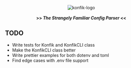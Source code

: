 <div align="center">

<img src="https://user-images.githubusercontent.com/30027932/95400681-0a8b1f00-092d-11eb-9868-dfa8ff496565.png" alt="konfik-logo">
<br><br>
<strong>>> <i>The Strangely Familiar Config Parser</i> <<</strong>

</div>


## TODO
* Write tests for Konfik and KonfikCLI class
* Make the KonfikCLI class better
* Write prettier examples for both dotenv and toml
* Find edge cases with .env file support
